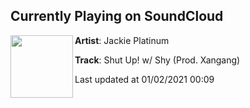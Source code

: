 ## Currently Playing on SoundCloud

[<img align="left" width="100" src="https://i1.sndcdn.com/artworks-WmyrKWH0cKosSU3Q-p0xJmA-t50x50.jpg">](https://soundcloud.com/jackieplatinum/shut-up-w-shy-prod-xangang?in=jackieplatinum/sets/1000-miles)

**Artist**: Jackie Platinum 

**Track**: Shut Up! w/ Shy (Prod. Xangang)

Last updated at 01/02/2021 00:09
